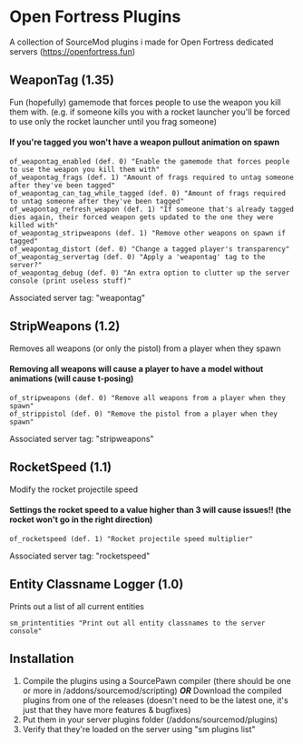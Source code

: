
# Open Fortress Plugins

A collection of SourceMod plugins i made for Open Fortress dedicated servers (https://openfortress.fun)

## WeaponTag (1.35)
Fun (hopefully) gamemode that forces people to use the weapon you kill them with.
(e.g. if someone kills you with a rocket launcher you'll be forced to use only the rocket launcher until you frag someone)
#### If you're tagged you won't have a weapon pullout animation on spawn
```
of_weapontag_enabled (def. 0) "Enable the gamemode that forces people to use the weapon you kill them with"
of_weapontag_frags (def. 1) "Amount of frags required to untag someone after they've been tagged"
of_weapontag_can_tag_while_tagged (def. 0) "Amount of frags required to untag someone after they've been tagged"
of_weapontag_refresh_weapon (def. 1) "If someone that's already tagged dies again, their forced weapon gets updated to the one they were killed with"
of_weapontag_stripweapons (def. 1) "Remove other weapons on spawn if tagged"
of_weapontag_distort (def. 0) "Change a tagged player's transparency"
of_weapontag_servertag (def. 0) "Apply a 'weapontag' tag to the server?"
of_weapontag_debug (def. 0) "An extra option to clutter up the server console (print useless stuff)"
```
Associated server tag: "weapontag"

## StripWeapons (1.2)
Removes all weapons (or only the pistol) from a player when they spawn
#### Removing all weapons will cause a player to have a model without animations (will cause t-posing)
```
of_stripweapons (def. 0) "Remove all weapons from a player when they spawn"
of_strippistol (def. 0) "Remove the pistol from a player when they spawn"
```
Associated server tag: "stripweapons"

## RocketSpeed (1.1)
Modify the rocket projectile speed
#### Settings the rocket speed to a value higher than 3 will cause issues!! (the rocket won't go in the right direction)
```
of_rocketspeed (def. 1) "Rocket projectile speed multiplier"
```
Associated server tag: "rocketspeed"

## Entity Classname Logger (1.0)
Prints out a list of all current entities
```
sm_printentities "Print out all entity classnames to the server console"
```

## Installation
1. Compile the plugins using a SourcePawn compiler (there should be one or more in /addons/sourcemod/scripting) ***OR*** Download the compiled plugins from one of the releases (doesn't need to be the latest one, it's just that they have more features & bugfixes)
3. Put them in your server plugins folder (/addons/sourcemod/plugins)
4. Verify that they're loaded on the server using "sm plugins list"
